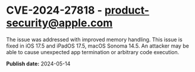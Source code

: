 # CVE-2024-27818 - product-security@apple.com

The issue was addressed with improved memory handling. This issue is fixed in iOS 17.5 and iPadOS 17.5, macOS Sonoma 14.5. An attacker may be able to cause unexpected app termination or arbitrary code execution.

**Publish date:** 2024-05-14
